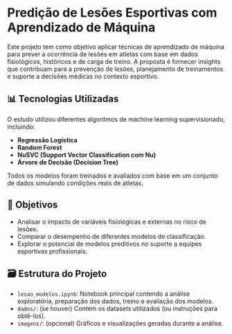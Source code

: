 # Predição de Lesões Esportivas com Aprendizado de Máquina

Este projeto tem como objetivo aplicar técnicas de aprendizado de máquina para prever a ocorrência de lesões em atletas com base em dados fisiológicos, históricos e de carga de treino. A proposta é fornecer insights que contribuam para a prevenção de lesões, planejamento de treinamentos e suporte a decisões médicas no contexto esportivo.

## 📊 Tecnologias Utilizadas

O estudo utilizou diferentes algoritmos de machine learning supervisionado, incluindo:

- **Regressão Logística**
- **Random Forest**
- **NuSVC (Support Vector Classification com Nu)**
- **Árvore de Decisão (Decision Tree)**

Todos os modelos foram treinados e avaliados com base em um conjunto de dados simulando condições reais de atletas.

## 🧠 Objetivos

- Analisar o impacto de variáveis fisiológicas e externas no risco de lesões.
- Comparar o desempenho de diferentes modelos de classificação.
- Explorar o potencial de modelos preditivos no suporte a equipes esportivas profissionais.

## 🗃️ Estrutura do Projeto

- `lesao_modelos.ipynb`: Notebook principal contendo a análise exploratória, preparação dos dados, treino e avaliação dos modelos.
- `dados/`: (se houver) Contém os datasets utilizados (ou instruções para obtê-los).
- `imagens/`: (opcional) Gráficos e visualizações geradas durante a análise.
